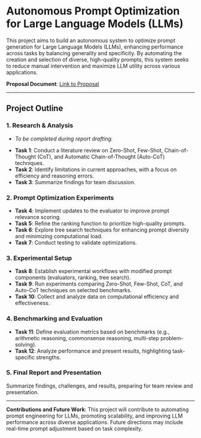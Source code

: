 # Autonomous Prompt Optimization for Large Language Models (LLMs)

This project aims to build an autonomous system to optimize prompt generation for Large Language Models (LLMs), enhancing performance across tasks by balancing generality and specificity. By automating the creation and selection of diverse, high-quality prompts, this system seeks to reduce manual intervention and maximize LLM utility across various applications.

**Proposal Document**: [Link to Proposal](https://docs.google.com/document/d/1NuH-juFnK-06XQE0cOYiUpV2loC1j3ePd4-OfXM7r2A/edit)

---

## Project Outline

### 1. **Research & Analysis**

* _To be completed during report drafting._

- **Task 1**: Conduct a literature review on Zero-Shot, Few-Shot, Chain-of-Thought (CoT), and Automatic Chain-of-Thought (Auto-CoT) techniques.
- **Task 2**: Identify limitations in current approaches, with a focus on efficiency and reasoning errors.
- **Task 3**: Summarize findings for team discussion.

### 2. **Prompt Optimization Experiments**

- **Task 4**: Implement updates to the evaluator to improve prompt relevance scoring.
- **Task 5**: Refine the ranking function to prioritize high-quality prompts.
- **Task 6**: Explore tree search techniques for enhancing prompt diversity and minimizing computational load.
- **Task 7**: Conduct testing to validate optimizations.

### 3. **Experimental Setup**

- **Task 8**: Establish experimental workflows with modified prompt components (evaluators, ranking, tree search).
- **Task 9**: Run experiments comparing Zero-Shot, Few-Shot, CoT, and Auto-CoT techniques on selected benchmarks.
- **Task 10**: Collect and analyze data on computational efficiency and effectiveness.

### 4. **Benchmarking and Evaluation**

- **Task 11**: Define evaluation metrics based on benchmarks (e.g., arithmetic reasoning, commonsense reasoning, multi-step problem-solving).
- **Task 12**: Analyze performance and present results, highlighting task-specific strengths.

### 5. Final Report **and Presentation**

Summarize findings, challenges, and results, preparing for team review and presentation.

--- 

**Contributions and Future Work**: This project will contribute to automating prompt engineering for LLMs, promoting scalability, and improving LLM performance across diverse applications. Future directions may include real-time prompt adjustment based on task complexity.
